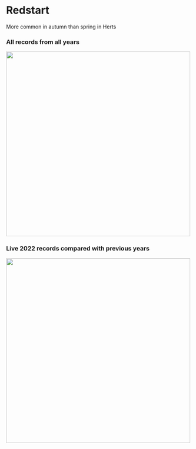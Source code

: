 # Redstart

More common in autumn than spring in Herts

### All records from all years

<img src="_figures/redstart.png" width = "500">

### Live 2022 records compared with previous years

<img src="_figures/restart_year_records.png" width = "500">
